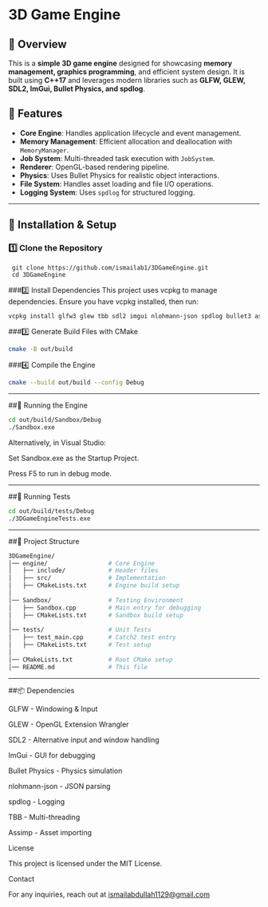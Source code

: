 ﻿# 3D Game Engine

## 📌 Overview
This is a **simple 3D game engine** designed for showcasing **memory management, graphics programming**, and efficient system design. It is built using **C++17** and leverages modern libraries such as **GLFW, GLEW, SDL2, ImGui, Bullet Physics, and spdlog**.

## 🎯 Features
- **Core Engine**: Handles application lifecycle and event management.
- **Memory Management**: Efficient allocation and deallocation with `MemoryManager`.
- **Job System**: Multi-threaded task execution with `JobSystem`.
- **Renderer**: OpenGL-based rendering pipeline.
- **Physics**: Uses Bullet Physics for realistic object interactions.
- **File System**: Handles asset loading and file I/O operations.
- **Logging System**: Uses `spdlog` for structured logging.

---

## 🔧 Installation & Setup

### **1️⃣ Clone the Repository**

```
 git clone https://github.com/ismailab1/3DGameEngine.git
 cd 3DGameEngine
```

###2️⃣ Install Dependencies
 This project uses vcpkg to manage dependencies. Ensure you have vcpkg installed, then run:

 ```sh
 vcpkg install glfw3 glew tbb sdl2 imgui nlohmann-json spdlog bullet3 assimp
 ```

###3️⃣ Generate Build Files with CMake

 ```sh
 cmake -B out/build
 ```

###4️⃣ Compile the Engine

 ```sh
 cmake --build out/build --config Debug
 ```
---
##🚀 Running the Engine

 ```sh
 cd out/build/Sandbox/Debug
./Sandbox.exe
```

Alternatively, in Visual Studio:

Set Sandbox.exe as the Startup Project.

Press F5 to run in debug mode.

---
##🧪 Running Tests
 
```sh
cd out/build/tests/Debug
./3DGameEngineTests.exe
```
---
##📁 Project Structure
 
```sh
3DGameEngine/
│── engine/                 # Core Engine
│   ├── include/            # Header files
│   ├── src/                # Implementation
│   ├── CMakeLists.txt      # Engine build setup
│
│── Sandbox/                # Testing Environment
│   ├── Sandbox.cpp         # Main entry for debugging
│   ├── CMakeLists.txt      # Sandbox build setup
│
│── tests/                  # Unit Tests
│   ├── test_main.cpp       # Catch2 test entry
│   ├── CMakeLists.txt      # Test setup
│
│── CMakeLists.txt          # Root CMake setup
│── README.md               # This file
```

---
##📦 Dependencies

GLFW - Windowing & Input

GLEW - OpenGL Extension Wrangler

SDL2 - Alternative input and window handling

ImGui - GUI for debugging

Bullet Physics - Physics simulation

nlohmann-json - JSON parsing

spdlog - Logging

TBB - Multi-threading

Assimp - Asset importing

 License

This project is licensed under the MIT License.

Contact

For any inquiries, reach out at ismailabdullah1129@gmail.com
